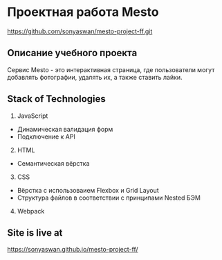 # Проектная работа Mesto
https://github.com/sonyaswan/mesto-project-ff.git

## Описание учебного проекта
Сервис Mesto - это интерактивная страница, где пользователи могут добавлять фотографии, удалять их, а также ставить лайки.

## Stack of Technologies
1. JavaScript
* Динамическая валидация форм
* Подключение к API
2. HTML
* Семантическая вёрстка
3. CSS
* Вёрстка с использоваием Flexbox и Grid Layout
* Структура файлов в соответствии с принципами Nested БЭМ
4. Webpack

## Site is live at
https://sonyaswan.github.io/mesto-project-ff/
